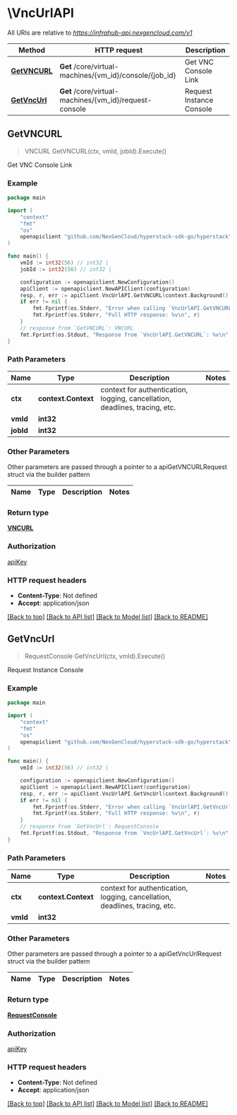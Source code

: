 # \VncUrlAPI

All URIs are relative to *https://infrahub-api.nexgencloud.com/v1*

Method | HTTP request | Description
------------- | ------------- | -------------
[**GetVNCURL**](VncUrlAPI.md#GetVNCURL) | **Get** /core/virtual-machines/{vm_id}/console/{job_id} | Get VNC Console Link
[**GetVncUrl**](VncUrlAPI.md#GetVncUrl) | **Get** /core/virtual-machines/{vm_id}/request-console | Request Instance Console



## GetVNCURL

> VNCURL GetVNCURL(ctx, vmId, jobId).Execute()

Get VNC Console Link



### Example

```go
package main

import (
	"context"
	"fmt"
	"os"
	openapiclient "github.com/NexGenCloud/hyperstack-sdk-go/hyperstack"
)

func main() {
	vmId := int32(56) // int32 | 
	jobId := int32(56) // int32 | 

	configuration := openapiclient.NewConfiguration()
	apiClient := openapiclient.NewAPIClient(configuration)
	resp, r, err := apiClient.VncUrlAPI.GetVNCURL(context.Background(), vmId, jobId).Execute()
	if err != nil {
		fmt.Fprintf(os.Stderr, "Error when calling `VncUrlAPI.GetVNCURL``: %v\n", err)
		fmt.Fprintf(os.Stderr, "Full HTTP response: %v\n", r)
	}
	// response from `GetVNCURL`: VNCURL
	fmt.Fprintf(os.Stdout, "Response from `VncUrlAPI.GetVNCURL`: %v\n", resp)
}
```

### Path Parameters


Name | Type | Description  | Notes
------------- | ------------- | ------------- | -------------
**ctx** | **context.Context** | context for authentication, logging, cancellation, deadlines, tracing, etc.
**vmId** | **int32** |  | 
**jobId** | **int32** |  | 

### Other Parameters

Other parameters are passed through a pointer to a apiGetVNCURLRequest struct via the builder pattern


Name | Type | Description  | Notes
------------- | ------------- | ------------- | -------------



### Return type

[**VNCURL**](VNCURL.md)

### Authorization

[apiKey](../README.md#apiKey)

### HTTP request headers

- **Content-Type**: Not defined
- **Accept**: application/json

[[Back to top]](#) [[Back to API list]](../README.md#documentation-for-api-endpoints)
[[Back to Model list]](../README.md#documentation-for-models)
[[Back to README]](../README.md)


## GetVncUrl

> RequestConsole GetVncUrl(ctx, vmId).Execute()

Request Instance Console



### Example

```go
package main

import (
	"context"
	"fmt"
	"os"
	openapiclient "github.com/NexGenCloud/hyperstack-sdk-go/hyperstack"
)

func main() {
	vmId := int32(56) // int32 | 

	configuration := openapiclient.NewConfiguration()
	apiClient := openapiclient.NewAPIClient(configuration)
	resp, r, err := apiClient.VncUrlAPI.GetVncUrl(context.Background(), vmId).Execute()
	if err != nil {
		fmt.Fprintf(os.Stderr, "Error when calling `VncUrlAPI.GetVncUrl``: %v\n", err)
		fmt.Fprintf(os.Stderr, "Full HTTP response: %v\n", r)
	}
	// response from `GetVncUrl`: RequestConsole
	fmt.Fprintf(os.Stdout, "Response from `VncUrlAPI.GetVncUrl`: %v\n", resp)
}
```

### Path Parameters


Name | Type | Description  | Notes
------------- | ------------- | ------------- | -------------
**ctx** | **context.Context** | context for authentication, logging, cancellation, deadlines, tracing, etc.
**vmId** | **int32** |  | 

### Other Parameters

Other parameters are passed through a pointer to a apiGetVncUrlRequest struct via the builder pattern


Name | Type | Description  | Notes
------------- | ------------- | ------------- | -------------


### Return type

[**RequestConsole**](RequestConsole.md)

### Authorization

[apiKey](../README.md#apiKey)

### HTTP request headers

- **Content-Type**: Not defined
- **Accept**: application/json

[[Back to top]](#) [[Back to API list]](../README.md#documentation-for-api-endpoints)
[[Back to Model list]](../README.md#documentation-for-models)
[[Back to README]](../README.md)

